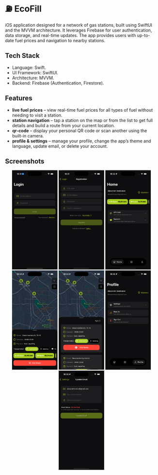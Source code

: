 # ⛽️ EcoFill

iOS application designed for a network of gas stations, built using SwiftUI and the MVVM architecture. It leverages Firebase for user authentication, data storage, and real-time updates. The app provides users with up-to-date fuel prices and navigation to nearby stations.

## Tech Stack

- Language: Swift.
- UI Framework: SwiftUI.
- Architecture: MVVM.
- Backend: Firebase (Authentication, Firestore).

## Features

- **live fuel prices** – view real-time fuel prices for all types of fuel without needing to visit a station.
- **station navigation** – tap a station on the map or from the list to get full details and build a route from your current location.
- **qr-code** – display your personal QR code or scan another using the built-in camera.
- **profile & settings** – manage your profile, change the app’s theme and language, update email, or delete your account.

## Screenshots

<p align="center">
  <img src="app-screenshots/1-Login.png" width="150" alt="Login" />
  <img src="app-screenshots/2-Registration.png" width="150" alt="Registration" />
  <img src="app-screenshots/3-Home.png" width="150" alt="Home" />
  <img src="app-screenshots/4-MapItem.png" width="150" alt="MapItem" />
  <img src="app-screenshots/5-MapList.png" width="150" alt="MapList" />
  <img src="app-screenshots/6-Profile.png" width="150" alt="Profile" />
  <img src="app-screenshots/7-EmailUpdate.png" width="150" alt="EmailUpdate" />
</p>
